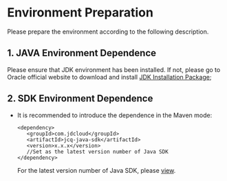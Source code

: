 # Environment Preparation
Please prepare the environment according to the following description.

## 1. JAVA Environment Dependence
Please ensure that JDK environment has been installed. If not, please go to Oracle official website to download and install [JDK Installation Package](http://www.oracle.com/technetwork/java/javase/downloads/jdk8-downloads-2133151.html);

## 2. SDK Environment Dependence
- It is recommended to introduce the dependence in the Maven mode:
  ```
  <dependency>
     <groupId>com.jdcloud</groupId>
     <artifactId>jcq-java-sdk</artifactId>
     <version>x.x.x</version>
     //Set as the latest version number of Java SDK
  </dependency>
  ```
  For the latest version number of Java SDK, please [view](https://mvnrepository.com/artifact/com.jdcloud/jcq-java-sdk).
